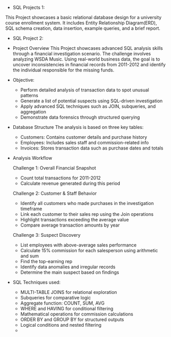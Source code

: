 * SQL Projects 1:

This Project showcases a basic relational database design for a university course enrollment system. It includes 
Entity Relationship Diagram(ERD), SQL schema creation, data insertion, example queries, and a brief report.

* SQL Project 2:

* Project Overview
This Project showcases advanced SQL analysis skills through a financial investigation scenario. The challenge involves analyzing WSDA Music. Using real-world business data, the goal is to uncover inconsistencies in financial records from 2011-2012 and identify the individual responsible for the missing funds.

* Objective:
  - Perform detailed analysis of transaction data to spot unusual patterns
  - Generate a list of potential suspects using SQL-driven investigation
  - Apply advanced SQL techniques such as JOIN, subqueries, and aggregation
  - Demonstrate data forensics through structured querying
 
* Database Structure
  The analysis is based on three key tables:
  - Customers: Contains customer details and purchase history
  - Employees: Includes sales staff and commission-related info
  - Invoices: Stores transaction data such as purchase dates and totals
 
* Analysis Workflow

  Challenge 1: Overall Financial Snapshot
    - Count total transactions for 2011-2012
    - Calculate revenue generated during this period

  Challenge 2: Customer & Staff Behavior
    - Identify all customers who made purchases in the investigation timeframe
    - Link each customer to their sales rep using the Join operations
    - Highlight transactions exceeding the average value
    - Compare average transaction amounts by year

  Challenge 3: Suspect Discovery
    - List employees with above-average sales performance
    - Calculate 15% commission for each salesperson using arithmetic and sum
    - Find the top-earning rep
    - Identify data anomalies and irregular records
    - Determine the main suspect based on findings

* SQL Techniques used:
    - MULTI-TABLE JOINS for relational exploration
    - Subqueries for comparative logic
    - Aggregate function: COUNT, SUM, AVG
    - WHERE and HAVING for conditional filtering
    - Mathematical operations for commission calculations
    - ORDER BY and GROUP BY for structured outputs
    - Logical conditions and nested filtering
    - 
